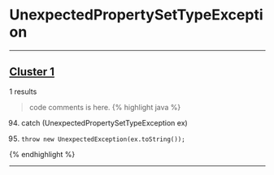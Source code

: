 # UnexpectedPropertySetTypeException

***

## [Cluster 1](./1)
1 results
> code comments is here.
{% highlight java %}
94. catch (UnexpectedPropertySetTypeException ex)
98.     throw new UnexpectedException(ex.toString());
{% endhighlight %}

***

